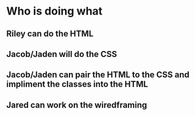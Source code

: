 # Who is doing what
## Riley can do the HTML
## Jacob/Jaden will do the CSS
## Jacob/Jaden can pair the HTML to the CSS and impliment the classes into the HTML
## Jared can work on the wiredframing 

